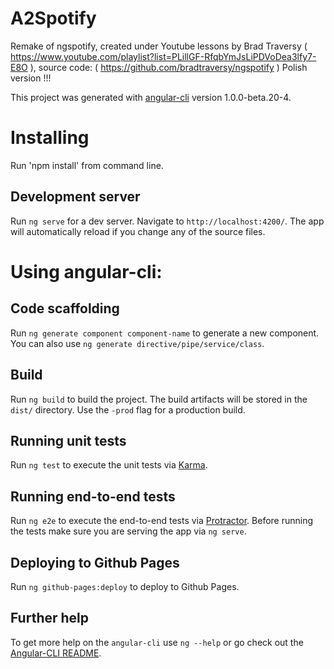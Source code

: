 # A2Spotify

Remake of ngspotify, created under Youtube lessons by Brad Traversy ( https://www.youtube.com/playlist?list=PLillGF-RfqbYmJsLiPDVoDea3lfy7-E8O ),
source code: ( https://github.com/bradtraversy/ngspotify ) Polish version !!!

This project was generated with [angular-cli](https://github.com/angular/angular-cli) version 1.0.0-beta.20-4.

# Installing
Run 'npm install' from command line.

## Development server
Run `ng serve` for a dev server. Navigate to `http://localhost:4200/`. The app will automatically reload if you change any of the source files.

# Using angular-cli:

## Code scaffolding

Run `ng generate component component-name` to generate a new component. You can also use `ng generate directive/pipe/service/class`.

## Build

Run `ng build` to build the project. The build artifacts will be stored in the `dist/` directory. Use the `-prod` flag for a production build.

## Running unit tests

Run `ng test` to execute the unit tests via [Karma](https://karma-runner.github.io).

## Running end-to-end tests

Run `ng e2e` to execute the end-to-end tests via [Protractor](http://www.protractortest.org/).
Before running the tests make sure you are serving the app via `ng serve`.

## Deploying to Github Pages

Run `ng github-pages:deploy` to deploy to Github Pages.

## Further help

To get more help on the `angular-cli` use `ng --help` or go check out the [Angular-CLI README](https://github.com/angular/angular-cli/blob/master/README.md).
